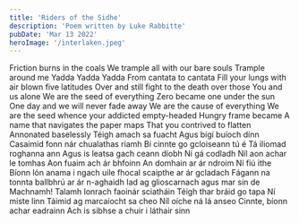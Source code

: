 ```yaml
---
title: 'Riders of the Sidhe'
description: 'Poem written by Luke Rabbitte'
pubDate: 'Mar 13 2022'
heroImage: '/interlaken.jpeg'
---
```


Friction burns in the coals
We trample all with our bare souls
Trample around me
Yadda Yadda Yadda
From cantata to cantata
Fill your lungs with air blown five latitudes
Over and still fight to the death over those
You and us alone
We are the seed of everything
Zero became one under the sun
One day and we will never fade away
We are the cause of everything
We are the seed whence your addicted empty-headed
Hungry frame became
A name that navigates the paper maps
That you contrived to flatten
Annonated baselessly
Téigh amach sa fuacht
Agus bígí buíoch dínn
Casaimid fonn nár chualathas riamh
Bí cinnte go gcloiseann tú é
Tá iliomad roghanna ann
Agus is leatsa gach ceann díobh
Ní gá codladh
Níl aon achar le tomhas
Aon fuaim ach ár bhfoinn
An domhain ar ár ndroim
Ní fiú ithe
Bíonn lón anama i ngach uile fhocal scaipthe ar ár gcladach
Fágann na tonnta ballbhrú ar ár n-aghaidh
Iad ag glioscarnach agus mar sin de
Machnamh!
Talamh lonrach faoinár sciatháin
Téigh thar bráid go tapa
Ní miste linn
Táimid ag marcaíocht sa cheo
Níl oíche ná lá anseo
Cinnte, bíonn achar eadrainn
Ach is sibhse a chuir i láthair sinn